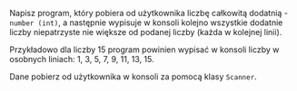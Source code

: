 
Napisz program, który pobiera od użytkownika liczbę całkowitą dodatnią - `number (int)`, a następnie wypisuje w konsoli kolejno wszystkie dodatnie liczby niepatrzyste nie większe od podanej liczby (każda w kolejnej linii). 

Przykładowo dla liczby 15 program powinien wypisać w konsoli liczby w osobnych liniach: 1, 3, 5, 7, 9, 11, 13, 15. 

Dane pobierz od użytkownika w konsoli za pomocą klasy `Scanner`.